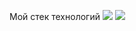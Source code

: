 Мой стек технологий
<img src=https://img.shields.io/badge/javascript-#F7DF1E-any_text-javascript-blue/>
<img src="https://img.shields.io/badge/JavaScript-red?style=for-the-badge&logo=javascript&logoColor=339933"/>
